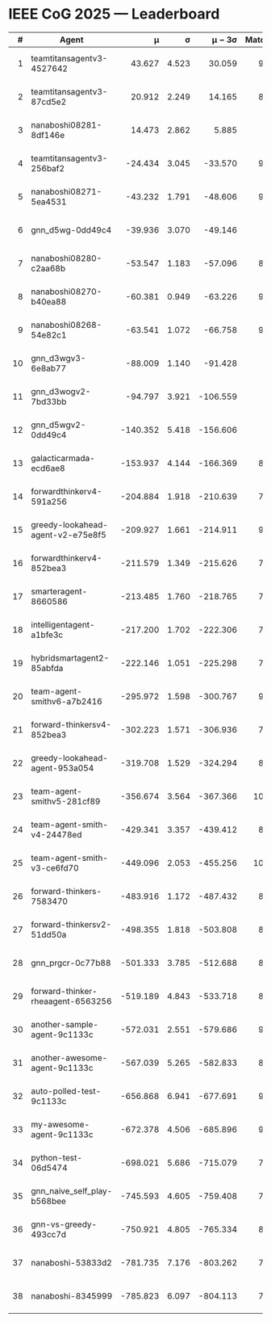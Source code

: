 # IEEE CoG 2025 — Leaderboard

| # | Agent | μ | σ | μ − 3σ | Matches | Updated |
|---:|---|---:|---:|---:|---:|---|
| 1 | teamtitansagentv3-4527642 | 43.627 | 4.523 | 30.059 | 9576 | 2025-08-31 03:32 |
| 2 | teamtitansagentv3-87cd5e2 | 20.912 | 2.249 | 14.165 | 8638 | 2025-08-31 03:32 |
| 3 | nanaboshi08281-8df146e | 14.473 | 2.862 | 5.885 | 376 | 2025-08-31 03:32 |
| 4 | teamtitansagentv3-256baf2 | -24.434 | 3.045 | -33.570 | 9454 | 2025-08-31 03:32 |
| 5 | nanaboshi08271-5ea4531 | -43.232 | 1.791 | -48.606 | 9298 | 2025-08-31 03:32 |
| 6 | gnn_d5wg-0dd49c4 | -39.936 | 3.070 | -49.146 | 200 | 2025-08-31 03:32 |
| 7 | nanaboshi08280-c2aa68b | -53.547 | 1.183 | -57.096 | 8778 | 2025-08-31 03:32 |
| 8 | nanaboshi08270-b40ea88 | -60.381 | 0.949 | -63.226 | 9340 | 2025-08-31 03:32 |
| 9 | nanaboshi08268-54e82c1 | -63.541 | 1.072 | -66.758 | 9140 | 2025-08-31 03:32 |
| 10 | gnn_d3wgv3-6e8ab77 | -88.009 | 1.140 | -91.428 | 258 | 2025-08-31 03:32 |
| 11 | gnn_d3wogv2-7bd33bb | -94.797 | 3.921 | -106.559 | 414 | 2025-08-31 03:32 |
| 12 | gnn_d5wgv2-0dd49c4 | -140.352 | 5.418 | -156.606 | 306 | 2025-08-31 03:32 |
| 13 | galacticarmada-ecd6ae8 | -153.937 | 4.144 | -166.369 | 8740 | 2025-08-31 03:32 |
| 14 | forwardthinkerv4-591a256 | -204.884 | 1.918 | -210.639 | 7748 | 2025-08-31 03:32 |
| 15 | greedy-lookahead-agent-v2-e75e8f5 | -209.927 | 1.661 | -214.911 | 9520 | 2025-08-31 03:32 |
| 16 | forwardthinkerv4-852bea3 | -211.579 | 1.349 | -215.626 | 7579 | 2025-08-31 03:32 |
| 17 | smarteragent-8660586 | -213.485 | 1.760 | -218.765 | 7693 | 2025-08-31 03:32 |
| 18 | intelligentagent-a1bfe3c | -217.200 | 1.702 | -222.306 | 7707 | 2025-08-31 03:32 |
| 19 | hybridsmartagent2-85abfda | -222.146 | 1.051 | -225.298 | 7964 | 2025-08-31 03:32 |
| 20 | team-agent-smithv6-a7b2416 | -295.972 | 1.598 | -300.767 | 9740 | 2025-08-31 03:32 |
| 21 | forward-thinkersv4-852bea3 | -302.223 | 1.571 | -306.936 | 7455 | 2025-08-31 03:32 |
| 22 | greedy-lookahead-agent-953a054 | -319.708 | 1.529 | -324.294 | 8448 | 2025-08-31 03:32 |
| 23 | team-agent-smithv5-281cf89 | -356.674 | 3.564 | -367.366 | 10000 | 2025-08-31 03:32 |
| 24 | team-agent-smith-v4-24478ed | -429.341 | 3.357 | -439.412 | 8678 | 2025-08-31 03:32 |
| 25 | team-agent-smith-v3-ce6fd70 | -449.096 | 2.053 | -455.256 | 10338 | 2025-08-31 03:32 |
| 26 | forward-thinkers-7583470 | -483.916 | 1.172 | -487.432 | 8720 | 2025-08-31 03:32 |
| 27 | forward-thinkersv2-51dd50a | -498.355 | 1.818 | -503.808 | 8416 | 2025-08-31 03:32 |
| 28 | gnn_prgcr-0c77b88 | -501.333 | 3.785 | -512.688 | 8510 | 2025-08-31 03:32 |
| 29 | forward-thinker-rheaagent-6563256 | -519.189 | 4.843 | -533.718 | 8064 | 2025-08-31 03:32 |
| 30 | another-sample-agent-9c1133c | -572.031 | 2.551 | -579.686 | 9240 | 2025-08-31 03:32 |
| 31 | another-awesome-agent-9c1133c | -567.039 | 5.265 | -582.833 | 8660 | 2025-08-31 03:32 |
| 32 | auto-polled-test-9c1133c | -656.868 | 6.941 | -677.691 | 9280 | 2025-08-31 03:32 |
| 33 | my-awesome-agent-9c1133c | -672.378 | 4.506 | -685.896 | 9140 | 2025-08-31 03:32 |
| 34 | python-test-06d5474 | -698.021 | 5.686 | -715.079 | 7780 | 2025-08-31 03:32 |
| 35 | gnn_naive_self_play-b568bee | -745.593 | 4.605 | -759.408 | 7960 | 2025-08-31 03:32 |
| 36 | gnn-vs-greedy-493cc7d | -750.921 | 4.805 | -765.334 | 8080 | 2025-08-31 03:32 |
| 37 | nanaboshi-53833d2 | -781.735 | 7.176 | -803.262 | 7100 | 2025-08-31 03:32 |
| 38 | nanaboshi-8345999 | -785.823 | 6.097 | -804.113 | 7850 | 2025-08-31 03:32 |
